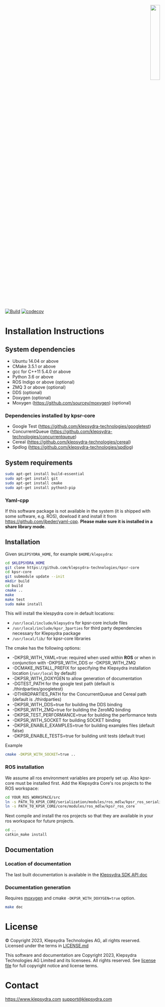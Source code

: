 <p align="right">
  <img width="25%" height="25%"src="./images/klepsydra_logo.jpg">
</p>

[![Build](https://github.com/klepsydra-technologies/kpsr-core/actions/workflows/push.yml/badge.svg)](https://github.com/klepsydra-technologies/kpsr-core/actions/workflows/push.yml) [![codecov](https://codecov.io/gh/klepsydra-technologies/kpsr-core/branch/main/graph/badge.svg?token=ZP2NHPkCrU)](https://codecov.io/gh/klepsydra-technologies/kpsr-core)

# Installation Instructions

## System dependencies

* Ubuntu 14.04 or above
* CMake 3.5.1 or above
* gcc for C++11 5.4.0 or above
* Python 3.6 or above
* ROS Indigo or above (optional)
* ZMQ 3 or above (optional)
* DDS (optional)
* Doxygen (optional)
* Moxygen (<https://github.com/sourcey/moxygen>) (optional)

### Dependencies installed by kpsr-core

* Google Test (<https://github.com/klepsydra-technologies/googletest>)
* ConcurrentQueue (<https://github.com/klepsydra-technologies/concurrentqueue>)
* Cereal (<https://github.com/klepsydra-technologies/cereal>)
* Spdlog (<https://github.com/klepsydra-technologies/spdlog>)

## System requirements

```bash
sudo apt-get install build-essential
sudo apt-get install git
sudo apt-get install cmake
sudo apt-get install python3-pip
```

### Yaml-cpp

If this software package is not available in the system (it is shipped with some software, e.g. ROS), dowload it and install it from <https://github.com/jbeder/yaml-cpp>. **Please make sure it is installed in a share library mode**.

## Installation

Given `$KLEPSYDRA_HOME`, for example `$HOME/klepsydra`:

```bash
cd $KLEPSYDRA_HOME
git clone https://github.com/klepsydra-technologies/kpsr-core
cd kpsr-core
git submodule update --init
mkdir build
cd build
cmake ..
make
make test
sudo make install
```

This will install the klespydra core in default locations:

* `/usr/local/include/klepsydra` for kpsr-core include files
* `/usr/local/include/kpsr_3parties` for third party dependencies necessary for Klepsydra package
* `/usr/local/lib/` for kpsr-core libraries

The cmake has the following options:

* -DKPSR_WITH_YAML=true: required when used within **ROS** or when in conjunction with -DKPSR_WITH_DDS or -DKPSR_WITH_ZMQ
* -DCMAKE_INSTALL_PREFIX for specifying the Klepsydra installation location (`/usr/local` by default)
* -DKPSR_WITH_DOXYGEN to allow generation of documentation
* -DGTEST_PATH for the google test path (default is ./thirdparties/googletest)
* -DTHIRDPARTIES_PATH for the ConcurrentQueue and Cereal path (default is ./thirdparties)
* -DKPSR_WITH_DDS=true for building the DDS binding
* -DKPSR_WITH_ZMQ=true for building the ZeroMQ binding
* -DKPSR_TEST_PERFORMANCE=true for building the performance tests
* -DKPSR_WITH_SOCKET for building SOCKET binding
* -DKPSR_ENABLE_EXAMPLES=true for building examples files (default false)
* -DKPSR_ENABLE_TESTS=true for building unit tests (default true)

Example

```bash
cmake -DKPSR_WITH_SOCKET=true ..
```

### ROS installation

We assume all ros environment variables are properly set up. Also kpsr-core must be installed first.
Add the Klepsydra Core's ros projects to the ROS workspace:

```bash
cd YOUR_ROS_WORKSPACE/src
ln -s PATH_TO_KPSR_CORE/serialization/modules/ros_mdlw/kpsr_ros_serialization
ln -s PATH_TO_KPSR_CORE/core/modules/ros_mdlw/kpsr_ros_core
```

Next compile and install the ros projects so that they are available in your ros workspace for future projects.

```bash
cd ..
catkin_make install
```

## Documentation

### Location of documentation

The last built documentation is available in the [Klepsydra SDK API doc](./api-doc/)

### Documentation generation

Requires [moxygen](<https://github.com/sourcey/moxygen>) and cmake `-DKPSR_WITH_DOXYGEN=true` option.

```bash
make doc
```

# License

&copy; Copyright 2023, Klepsydra Technologies AG, all rights reserved. Licensed under the terms in [LICENSE.md](./LICENSE.md)

This software and documentation are Copyright 2023, Klepsydra Technologies AG
Limited and its licensees. All rights reserved. See [license file](./LICENSE.md) for full copyright notice and license terms.

# Contact

<https://www.klepsydra.com>
support@klepsydra.com
